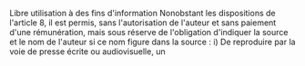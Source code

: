 Libre utilisation à des fins d'information
Nonobstant les dispositions de l'article 8, il est permis, sans l'autorisation de l'auteur et sans
paiement d'une rémunération, mais sous réserve de l'obligation d'indiquer la source et le nom
de l'auteur si ce nom figure dans la source :
i) De reproduire par la voie de presse écrite ou audiovisuelle, un
